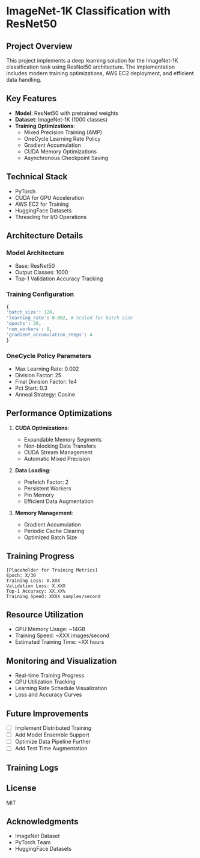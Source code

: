 # ImageNet-1K Classification with ResNet50

## Project Overview
This project implements a deep learning solution for the ImageNet-1K classification task using ResNet50 architecture. The implementation includes modern training optimizations, AWS EC2 deployment, and efficient data handling.

## Key Features
- **Model**: ResNet50 with pretrained weights
- **Dataset**: ImageNet-1K (1000 classes)
- **Training Optimizations**:
  - Mixed Precision Training (AMP)
  - OneCycle Learning Rate Policy
  - Gradient Accumulation
  - CUDA Memory Optimizations
  - Asynchronous Checkpoint Saving

## Technical Stack
- PyTorch
- CUDA for GPU Acceleration
- AWS EC2 for Training
- HuggingFace Datasets
- Threading for I/O Operations

## Architecture Details
### Model Architecture
- Base: ResNet50
- Output Classes: 1000
- Top-1 Validation Accuracy Tracking

### Training Configuration


```python
{
'batch_size': 128,
'learning_rate': 0.002, # Scaled for batch size
'epochs': 30,
'num_workers': 8,
'gradient_accumulation_steps': 4
}
```

### OneCycle Policy Parameters
- Max Learning Rate: 0.002
- Division Factor: 25
- Final Division Factor: 1e4
- Pct Start: 0.3
- Anneal Strategy: Cosine

## Performance Optimizations
1. **CUDA Optimizations**:
   - Expandable Memory Segments
   - Non-blocking Data Transfers
   - CUDA Stream Management
   - Automatic Mixed Precision

2. **Data Loading**:
   - Prefetch Factor: 2
   - Persistent Workers
   - Pin Memory
   - Efficient Data Augmentation

3. **Memory Management**:
   - Gradient Accumulation
   - Periodic Cache Clearing
   - Optimized Batch Size

## Training Progress

```
[Placeholder for Training Metrics]
Epoch: X/30
Training Loss: X.XXX
Validation Loss: X.XXX
Top-1 Accuracy: XX.XX%
Training Speed: XXXX samples/second
```


## Resource Utilization
- GPU Memory Usage: ~14GB
- Training Speed: ~XXX images/second
- Estimated Training Time: ~XX hours

## Monitoring and Visualization
- Real-time Training Progress
- GPU Utilization Tracking
- Learning Rate Schedule Visualization
- Loss and Accuracy Curves

## Future Improvements
- [ ] Implement Distributed Training
- [ ] Add Model Ensemble Support
- [ ] Optimize Data Pipeline Further
- [ ] Add Test Time Augmentation

## Training Logs


## License
MIT

## Acknowledgments
- ImageNet Dataset
- PyTorch Team
- HuggingFace Datasets